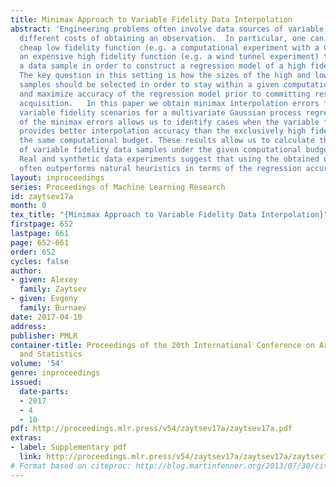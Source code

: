 ```yaml
---
title: Minimax Approach to Variable Fidelity Data Interpolation
abstract: 'Engineering problems often involve data sources of variable fidelity with
  different costs of obtaining an observation.  In particular, one can use both a
  cheap low fidelity function (e.g. a computational experiment with a CFD code) and
  an expensive high fidelity function (e.g. a wind tunnel experiment) to generate
  a data sample in order to construct a regression model of a high fidelity function.
  The key question in this setting is how the sizes of the high and low fidelity data
  samples should be selected in order to stay within a given computational budget
  and maximize accuracy of the regression model prior to committing resources on data
  acquisition.   In this paper we obtain minimax interpolation errors for single and
  variable fidelity scenarios for a multivariate Gaussian process regression. Evaluation
  of the minimax errors allows us to identify cases when the variable fidelity data
  provides better interpolation accuracy than the exclusively high fidelity data for
  the same computational budget. These results allow us to calculate the optimal shares
  of variable fidelity data samples under the given computational budget constraint.
  Real and synthetic data experiments suggest that using the obtained optimal shares
  often outperforms natural heuristics in terms of the regression accuracy. '
layout: inproceedings
series: Proceedings of Machine Learning Research
id: zaytsev17a
month: 0
tex_title: "{Minimax Approach to Variable Fidelity Data Interpolation}"
firstpage: 652
lastpage: 661
page: 652-661
order: 652
cycles: false
author:
- given: Alexey
  family: Zaytsev
- given: Evgeny
  family: Burnaev
date: 2017-04-10
address: 
publisher: PMLR
container-title: Proceedings of the 20th International Conference on Artificial Intelligence
  and Statistics
volume: '54'
genre: inproceedings
issued:
  date-parts:
  - 2017
  - 4
  - 10
pdf: http://proceedings.mlr.press/v54/zaytsev17a/zaytsev17a.pdf
extras:
- label: Supplementary pdf
  link: http://proceedings.mlr.press/v54/zaytsev17a/zaytsev17a/zaytsev17a-supp.pdf
# Format based on citeproc: http://blog.martinfenner.org/2013/07/30/citeproc-yaml-for-bibliographies/
---
```

